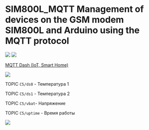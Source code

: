 # SIM800L_MQTT Management of devices on the GSM modem SIM800L and Arduino using the MQTT protocol

![](https://github.com/martinhol221/SIM800L_MQTT/blob/master/other/mqtt-3.jpg)
![](https://github.com/martinhol221/SIM800L_MQTT/blob/master/other/mqtt-4.jpg)


[MQTT Dash (IoT, Smart Home)](https://play.google.com/store/apps/details?id=net.routix.mqttdash&hl=ru)


![](https://github.com/martinhol221/SIM800L_MQTT/blob/master/other/mqtt-5.jpg)

TOPIC `C5/ds0` - Температура 1

TOPIC `C5/ds1` - Температура 2

TOPIC `C5/vbat`- Напряжение

TOPIC `C5/uptime` - Время работы


![](https://github.com/martinhol221/SIM800L_MQTT/blob/master/other/mqtt-6.jpg)
